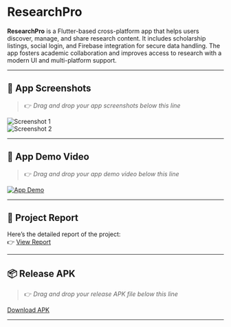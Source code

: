 # ResearchPro

**ResearchPro** is a Flutter-based cross-platform app that helps users discover, manage, and share research content. It includes scholarship listings, social login, and Firebase integration for secure data handling. The app fosters academic collaboration and improves access to research with a modern UI and multi-platform support.

---

## 📱 App Screenshots

> 👉 *Drag and drop your app screenshots below this line*

![Screenshot 1](#)  
![Screenshot 2](#)

---

## 🎥 App Demo Video

> 👉 *Drag and drop your app demo video below this line*

[![App Demo](#)](#)

---

## 📄 Project Report

Here’s the detailed report of the project:  
👉 [View Report](https://drive.google.com/file/d/1btMcRZSJMRKOADGCBSM-QU3xFBrXKeWd/view)

---

## 📦 Release APK

> 👉 *Drag and drop your release APK file below this line*

[Download APK](https://drive.google.com/file/d/1d0tRvqvGFX4NfsimqXCHwnakICo8D6a0/view?usp=sharing)

---

